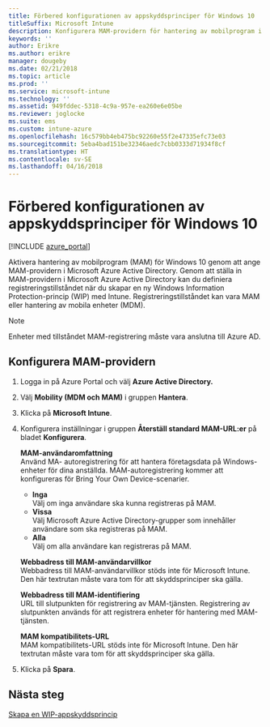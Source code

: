 ```yaml
---
title: Förbered konfigurationen av appskyddsprinciper för Windows 10
titleSuffix: Microsoft Intune
description: Konfigurera MAM-providern för hantering av mobilprogram i Azure AD.
keywords: ''
author: Erikre
ms.author: erikre
manager: dougeby
ms.date: 02/21/2018
ms.topic: article
ms.prod: ''
ms.service: microsoft-intune
ms.technology: ''
ms.assetid: 949fddec-5318-4c9a-957e-ea260e6e05be
ms.reviewer: joglocke
ms.suite: ems
ms.custom: intune-azure
ms.openlocfilehash: 16c579bb4eb475bc92260e55f2e47335efc73e03
ms.sourcegitcommit: 5eba4bad151be32346aedc7cbb0333d71934f8cf
ms.translationtype: HT
ms.contentlocale: sv-SE
ms.lasthandoff: 04/16/2018
---
```

# <a name="get-ready-to-configure-app-protection-policies-for-windows-10"></a>Förbered konfigurationen av appskyddsprinciper för Windows 10 

[!INCLUDE [azure_portal](./includes/azure_portal.md)]

Aktivera hantering av mobilprogram (MAM) för Windows 10 genom att ange MAM-providern i Microsoft Azure Active Directory. Genom att ställa in MAM-providern i Microsoft Azure Active Directory kan du definiera registreringstillståndet när du skapar en ny Windows Information Protection-princip (WIP) med Intune. Registreringstillståndet kan vara MAM eller hantering av mobila enheter (MDM).

> [!NOTE]
> Enheter med tillståndet MAM-registrering måste vara anslutna till Azure AD.

## <a name="to-configure-the-mam-provider"></a>Konfigurera MAM-providern

1. Logga in på Azure Portal och välj **Azure Active Directory.**

2. Välj **Mobility (MDM och MAM)** i gruppen **Hantera**.

3. Klicka på **Microsoft Intune**.

4. Konfigurera inställningar i gruppen **Återställ standard MAM-URL:er** på bladet **Konfigurera**.

   **MAM-användaromfattning**  
   Använd MA- autoregistrering för att hantera företagsdata på Windows-enheter för dina anställda. MAM-autoregistrering kommer att konfigureras för Bring Your Own Device-scenarier.<ul><li>**Inga**<br>Välj om inga användare ska kunna registreras på MAM.</li><li>**Vissa**<br>Välj Microsoft Azure Active Directory-grupper som innehåller användare som ska registreras på MAM.</li><li>**Alla**<br>Välj om alla användare kan registreras på MAM.</li></ul>

   **Webbadress till MAM-användarvillkor**  
   Webbadress till MAM-användarvillkor stöds inte för Microsoft Intune. Den här textrutan måste vara tom för att skyddsprinciper ska gälla.

   **Webbadress till MAM-identifiering**  
   URL till slutpunkten för registrering av MAM-tjänsten. Registrering av slutpunkten används för att registrera enheter för hantering med MAM-tjänsten.

   **MAM kompatibilitets-URL**  
   MAM kompatibilitets-URL stöds inte för Microsoft Intune. Den här textrutan måste vara tom för att skyddsprinciper ska gälla. 

5.  Klicka på **Spara**.

## <a name="next-steps"></a>Nästa steg

[Skapa en WIP-appskyddsprincip](windows-information-protection-policy-create.md)
